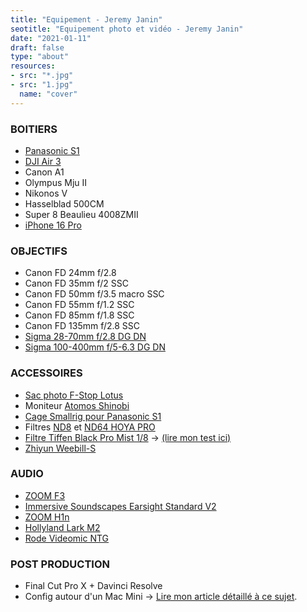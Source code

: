 ```yaml
---
title: "Equipement - Jeremy Janin"
seotitle: "Equipement photo et vidéo - Jeremy Janin"
date: "2021-01-11"
draft: false
type: "about"
resources:
- src: "*.jpg"
- src: "1.jpg"
  name: "cover"
---
```

### BOITIERS

* [Panasonic S1](https://www.digit-photo.com/PANASONIC-Lumix-S1-Boitier-Nu-rPANASONICDCS1EK.html?dpa_id=21)
* [DJI Air 3](https://dp.gt/a/oz5sd53o)
* Canon A1
* Olympus Mju II
* Nikonos V
* Hasselblad 500CM
* Super 8 Beaulieu 4008ZMII
* [iPhone 16 Pro](https://amzn.to/4hMNT5x)

### OBJECTIFS
* Canon FD 24mm f/2.8
* Canon FD 35mm f/2 SSC
* Canon FD 50mm f/3.5 macro SSC
* Canon FD 55mm f/1.2 SSC
* Canon FD 85mm f/1.8 SSC
* Canon FD 135mm f/2.8 SSC
* [Sigma 28-70mm f/2.8 DG DN](https://dp.gt/a/xxtv4cnw)
* [Sigma 100-400mm f/5-6.3 DG DN](https://dp.gt/a/umzjcra2)

### ACCESSOIRES
* [Sac photo F-Stop Lotus](https://www.digit-photo.com/F-STOP-Sac-a-Dos-Lotus-32L-Anthracite-rFSTOPFSTM13570.html?dpa_id=21)
* Moniteur [Atomos Shinobi](https://www.digit-photo.com/ATOMOS-Shinobi-Moniteur-5-4k-HDMI-HDR-rATOMOSATOMSHBH01.html?dpa_id=21)
* [Cage Smallrig pour Panasonic S1](https://amzn.to/2SW4U6J)
* Filtres [ND8](https://www.digit-photo.com/HOYA-Filtre-Gris-Neutre-Pro-ND8-D67mm-rHOYAPROND867.html?dpa_id=21) et [ND64 HOYA PRO](https://www.digit-photo.com/HOYA-Filtre-Gris-Neutre-Pro-ND64-D67mm-rHOYAPROND6467.html?dpa_id=21)
* [Filtre Tiffen Black Pro Mist 1/8](https://amzn.to/2TRjAEi) → [(lire mon test ici)](http://jeremyjanin.com/filtre-tiffen-black-pro-mist-lequel-choisir/)
* [Zhiyun Weebill-S](https://amzn.to/2SNybfV)

### AUDIO

* [ZOOM F3](https://dp.gt/a/4e1wzzk4o)
* [Immersive Soundscapes Earsight Standard V2](https://immersivesoundscapes.com/earsight-standard-v2/)
* [ZOOM H1n](https://dp.gt/a/i5nqjkrt9)
* [Hollyland Lark M2](https://dp.gt/a/lr0mbg3xc)
* [Rode Videomic NTG](https://amzn.to/48TQl6e)

### POST PRODUCTION

* Final Cut Pro X + Davinci Resolve
* Config autour d'un Mac Mini → [Lire mon article détaillé à ce sujet](http://jeremyjanin.com/utiliser-un-mac-mini-pour-le-montage-video-2020).
